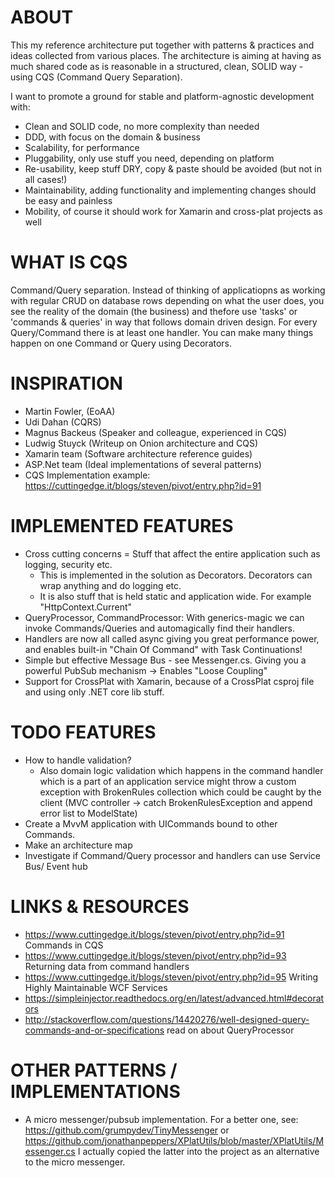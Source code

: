 ABOUT
=====
This my reference architecture put together with patterns & practices and ideas collected from various places.
The architecture is aiming at having as much shared code as is reasonable in a structured, clean, SOLID way - using CQS (Command Query Separation).

I want to promote a ground for stable and platform-agnostic development with:

* Clean and SOLID code, no more complexity than needed
* DDD, with focus on the domain & business
* Scalability, for performance
* Pluggability, only use stuff you need, depending on platform
* Re-usability, keep stuff DRY, copy & paste should be avoided (but not in all cases!)
* Maintainability, adding functionality and implementing changes should be easy and painless
* Mobility, of course it should work for Xamarin and cross-plat projects as well

WHAT IS CQS
===========
Command/Query separation. Instead of thinking of applicatiopns as working with regular CRUD on database rows depending on what the user does,
you see the reality of the domain (the business) and thefore use 'tasks' or 'commands & queries' in way that follows domain driven design. 
For every Query/Command there is at least one handler. You can make many things happen on one Command or Query using Decorators.

INSPIRATION
===========
* Martin Fowler, (EoAA)
* Udi Dahan (CQRS)
* Magnus Backeus (Speaker and colleague, experienced in CQS)
* Ludwig Stuyck (Writeup on Onion architecture and CQS)
* Xamarin team (Software architecture reference guides)
* ASP.Net team (Ideal implementations of several patterns)
* CQS Implementation example: https://cuttingedge.it/blogs/steven/pivot/entry.php?id=91

IMPLEMENTED FEATURES
====================
* Cross cutting concerns = Stuff that affect the entire application such as logging, security etc.
	* This is implemented in the solution as Decorators. Decorators can wrap anything and do logging etc.
	* It is also stuff that is held static and application wide. For example "HttpContext.Current"
* QueryProcessor, CommandProcessor: With generics-magic we can invoke Commands/Queries and automagically find their handlers.
* Handlers are now all called async giving you great performance power, and enables built-in "Chain Of Command" with Task Continuations!
* Simple but effective Message Bus - see Messenger.cs. Giving you a powerful PubSub mechanism -> Enables "Loose Coupling"
* Support for CrossPlat with Xamarin, because of a CrossPlat csproj file and using only .NET core lib stuff.

TODO FEATURES
=============
* How to handle validation? 
	* Also domain logic validation which happens in the command handler which is a part of an application service might throw a custom exception with BrokenRules collection which could be caught by the client (MVC controller -> catch BrokenRulesException and append error list to ModelState)
* Create a MvvM application with UICommands bound to other Commands.
* Make an architecture map
* Investigate if Command/Query processor and handlers can use Service Bus/ Event hub

LINKS & RESOURCES
=================
* https://www.cuttingedge.it/blogs/steven/pivot/entry.php?id=91 Commands in CQS
* https://www.cuttingedge.it/blogs/steven/pivot/entry.php?id=93 Returning data from command handlers
* https://www.cuttingedge.it/blogs/steven/pivot/entry.php?id=95 Writing Highly Maintainable WCF Services
* https://simpleinjector.readthedocs.org/en/latest/advanced.html#decorators
* http://stackoverflow.com/questions/14420276/well-designed-query-commands-and-or-specifications read on about QueryProcessor

OTHER PATTERNS / IMPLEMENTATIONS
================================
* A micro messenger/pubsub implementation. For a better one, see: https://github.com/grumpydev/TinyMessenger or https://github.com/jonathanpeppers/XPlatUtils/blob/master/XPlatUtils/Messenger.cs
I actually copied the latter into the project as an alternative to the micro messenger.